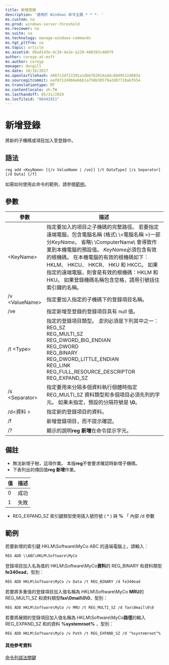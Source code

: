 ```yaml
---
title: 新增登錄
description: '適用於 Windows 命令主題 * * *- '
ms.custom: na
ms.prod: windows-server-threshold
ms.reviewer: na
ms.suite: na
ms.technology: manage-windows-commands
ms.tgt_pltfrm: na
ms.topic: article
ms.assetid: d9ad143e-dc10-4e2e-a229-408393c40079
author: coreyp-at-msft
ms.author: coreyp
manager: dongill
ms.date: 10/16/2017
ms.openlocfilehash: d46fc2df23391a1dbb782014addc68d9522d603a
ms.sourcegitcommit: eaf071249b6eb6b1a758b38579a2d87710abfb54
ms.translationtype: MT
ms.contentlocale: zh-TW
ms.lasthandoff: 05/31/2019
ms.locfileid: "66441911"
---
```

# <a name="reg-add"></a>新增登錄


將新的子機碼或項目加入至登錄中。

## <a name="syntax"></a>語法

```
reg add <KeyName> [{/v ValueName | /ve}] [/t DataType] [/s Separator] [/d Data] [/f]
```
如需如何使用此命令的範例，請參閱[範例](#BKMK_examples)。

## <a name="parameters"></a>參數

|      參數      |                                                                                                                                                                                                                                                                   描述                                                                                                                                                                                                                                                                   |
|---------------------|-------------------------------------------------------------------------------------------------------------------------------------------------------------------------------------------------------------------------------------------------------------------------------------------------------------------------------------------------------------------------------------------------------------------------------------------------------------------------------------------------------------------------------------------------|
| \<KeyName<em>></em> | 指定要加入的項目之子機碼的完整路徑。 若要指定遠端電腦，包含電腦名稱 (格式\\ \\\<電腦名稱 >\)一部分*KeyName*。 省略\\ \\ComputerName\ 會導致作業到本機電腦的預設值。 *KeyName*必須包含有效的根機碼。 在本機電腦的有效的根機碼如下：HKLM、 HKCU、 HKCR、 HKU 和 HKCC。 如果指定的遠端電腦，則會是有效的根機碼：HKLM 和 HKU。 如果登錄機碼名稱包含空格，請用引號括住索引鍵的名稱。 |
|   /v \<ValueName>   |                                                                                                                                                                                                                                指定要加入指定的子機碼下的登錄項目名稱。                                                                                                                                                                                                                                 |
|         /ve         |                                                                                                                                                                                                                                指定新增至登錄的登錄項目具有 null 值。                                                                                                                                                                                                                                |
|     /t \<Type>      |                                                                                                                                          指定的登錄項目類型。 *型別*必須是下列其中之一：</br>REG_SZ</br>REG_MULTI_SZ</br>REG_DWORD_BIG_ENDIAN</br>REG_DWORD</br>REG_BINARY</br>REG_DWORD_LITTLE_ENDIAN</br>REG_LINK</br>REG_FULL_RESOURCE_DESCRIPTOR</br>REG_EXPAND_SZ                                                                                                                                          |
|   /s \<Separator>   |                                                                                                                                                              指定要用來分隔多個資料執行個體時指定 REG_MULTI_SZ 資料類型和多個項目必須先列的字元。 如果未指定，預設的分隔符號是 **\0**。                                                                                                                                                              |
|     /d\<資料 >      |                                                                                                                                                                                                                                                 指定新的登錄項目的資料。                                                                                                                                                                                                                                                  |
|         /f          |                                                                                                                                                                                                                                           新增登錄項目，而不提示確認。                                                                                                                                                                                                                                           |
|         /?          |                                                                                                                                                                                                                                              顯示的說明**reg 新增**在命令提示字元。                                                                                                                                                                                                                                               |

## <a name="remarks"></a>備註

-   無法新增子樹，這項作業。 本版**reg**不會要求確認時新增子機碼。
-   下表列出的傳回值**reg 新增**作業。

| 值 | 描述 |
|-------|-------------|
|   0   |   成功   |
|   1   |   失敗   |

-   REG_EXPAND_SZ 索引鍵類型使用插入號符號 ( **^** ) 與 **%** 「 內部 /d 參數

## <a name="BKMK_examples"></a>範例

若要新增的索引鍵 HKLM\Software\MyCo ABC 的遠端電腦上，請輸入：
```
REG ADD \\ABC\HKLM\Software\MyCo
```
登錄項目加入名為值的 HKLM\Software\MyCo**資料**的 REG_BINARY 和資料類型**fe340ead**，型別：
```
REG ADD HKLM\Software\MyCo /v Data /t REG_BINARY /d fe340ead
```
若要將多重值的登錄項目加入值名稱為 HKLM\Software\MyCo **MRU**的 REG_MULTI_SZ 和資料類型**fax\0mail\0\0**，型別：
```
REG ADD HKLM\Software\MyCo /v MRU /t REG_MULTI_SZ /d fax\0mail\0\0
```
若要將展開的登錄項目加入值名稱為 HKLM\Software\MyCo**路徑**的輸入 REG_EXPAND_SZ 和的資料 **%systemroot%** ，型別：
```
REG ADD HKLM\Software\MyCo /v Path /t REG_EXPAND_SZ /d ^%systemroot^%
```

#### <a name="additional-references"></a>其他參考資料

[命令列語法關鍵](command-line-syntax-key.md)
